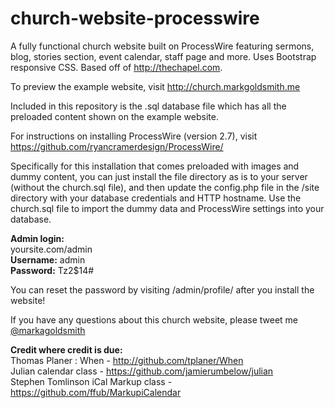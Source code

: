 # church-website-processwire
A fully functional church website built on ProcessWire featuring sermons, blog, stories section, event calendar, staff page and more. Uses Bootstrap responsive CSS. Based off of http://thechapel.com.

To preview the example website, visit http://church.markgoldsmith.me

Included in this repository is the .sql database file which has all the preloaded content shown on the example website.

For instructions on installing ProcessWire (version 2.7), visit https://github.com/ryancramerdesign/ProcessWire/

Specifically for this installation that comes preloaded with images and dummy content, you can just install the file directory as is to your server (without the church.sql file), and then update the config.php file in the /site directory with your database credentials and HTTP hostname. Use the church.sql file to import the dummy data and ProcessWire settings into your database.

**Admin login:**<br/>
yoursite.com/admin<br/>
**Username:** admin<br/>
**Password:** Tz2$14#

You can reset the password by visiting /admin/profile/ after you install the website!

If you have any questions about this church website, please tweet me [@markagoldsmith](https://twitter.com/markagoldsmith)

**Credit where credit is due:**<br/>
Thomas Planer : When - http://github.com/tplaner/When<br/>
Julian calendar class - https://github.com/jamierumbelow/julian<br/>
Stephen Tomlinson iCal Markup class - https://github.com/ffub/MarkupiCalendar


